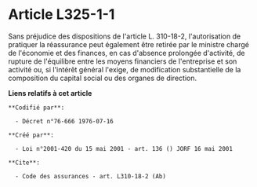 # Article L325-1-1

Sans préjudice des dispositions de l'article L. 310-18-2, l'autorisation de pratiquer la réassurance peut également être
retirée par le ministre chargé de l'économie et des finances, en cas d'absence prolongée d'activité, de rupture de
l'équilibre entre les moyens financiers de l'entreprise et son activité ou, si l'intérêt général l'exige, de modification
substantielle de la composition du capital social ou des organes de direction.

**Liens relatifs à cet article**

	**Codifié par**:

	  - Décret n°76-666 1976-07-16

	**Créé par**:

	  - Loi n°2001-420 du 15 mai 2001 - art. 136 () JORF 16 mai 2001

	**Cite**:

	  - Code des assurances - art. L310-18-2 (Ab)
